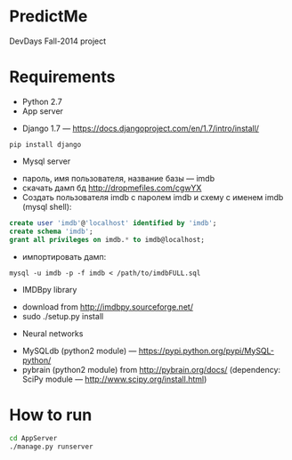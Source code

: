 PredictMe
=========

DevDays Fall-2014 project

Requirements
=========
* Python 2.7
* App server
 + Django 1.7 — https://docs.djangoproject.com/en/1.7/intro/install/
 ```
 pip install django
 ```
* Mysql server
 + пароль, имя пользователя, название базы — imdb
 + скачать дамп бд http://dropmefiles.com/cgwYX
 + Создать пользователя imdb с паролем imdb и схему с именем imdb (mysql shell):
 ```sql
create user 'imdb'@'localhost' identified by 'imdb';
create schema 'imdb';
grant all privileges on imdb.* to imdb@localhost;
```
 + импортировать дамп: 
 ```
mysql -u imdb -p -f imdb < /path/to/imdbFULL.sql
```
* IMDBpy library
 + download from http://imdbpy.sourceforge.net/
 + sudo ./setup.py install
* Neural networks
 + MySQLdb (python2 module) — https://pypi.python.org/pypi/MySQL-python/
 + pybrain (python2 module) from http://pybrain.org/docs/ (dependency: SciPy module — http://www.scipy.org/install.html)

How to run
=========
```bash
cd AppServer
./manage.py runserver
```


